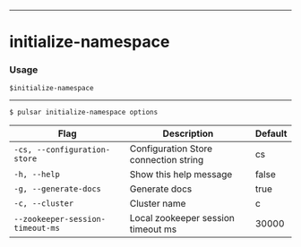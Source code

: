 ------------

# initialize-namespace

### Usage

`$initialize-namespace`

------------



```bdocs-tab:example_shell
$ pulsar initialize-namespace options
```

|Flag|Description|Default|
|---|---|---|
| `-cs, --configuration-store` | Configuration Store connection string|cs|
| `-h, --help` | Show this help message|false|
| `-g, --generate-docs` | Generate docs|true|
| `-c, --cluster` | Cluster name|c|
| `--zookeeper-session-timeout-ms` | Local zookeeper session timeout ms|30000|

